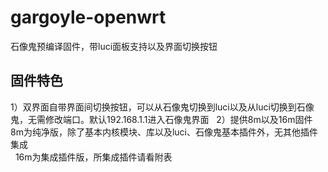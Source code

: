 # gargoyle-openwrt
石像鬼预编译固件，带luci面板支持以及界面切换按钮
## 固件特色
1）双界面自带界面间切换按钮，可以从石像鬼切换到luci以及从luci切换到石像鬼，无需修改端口。默认192.168.1.1进入石像鬼界面  
2）提供8m以及16m固件  
      8m为纯净版，除了基本内核模块、库以及luci、石像鬼基本插件外，无其他插件集成  
      16m为集成插件版，所集成插件请看附表
